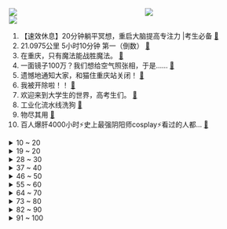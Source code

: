 <div >
	<a style="float:left;width:55%;" href = "https://github.com/anuraghazra/github-readme-stats">
	 <img src = "https://github-readme-stats.vercel.app/api?username=iuuuuuaena&theme=buefy&show_icons=true"/>
	</a>
	<a  style="float:right;width:45%" href = "https://github.com/anuraghazra/github-readme-stats">
	 <img  src="https://github-readme-stats.vercel.app/api/top-langs/?username=anuraghazra&layout=compact"/>
	</a>
	</div>

[![](https://img.shields.io/badge/jxd-@jxdgogogo.xyz-yellowgreen.svg)](https://www.jxdgogogo.xyz)<br>
1. 【速效休息】20分钟躺平冥想，重启大脑提高专注力 |考生必备 [:link:](//www.bilibili.com/video/BV1nm4y1t7t5) <br>
2. 21.0975公里 5小时10分钟 第一（倒数） [:link:](//www.bilibili.com/video/BV1cu411474Y) <br>
3. 在重庆，只有魔法能战胜魔法。 [:link:](//www.bilibili.com/video/BV1eo4y1G7iJ) <br>
4. 一面镜子100万？我们想给空气照张相，于是…… [:link:](//www.bilibili.com/video/BV1kV4y1B7TC) <br>
5. 遗憾地通知大家，和猫住重庆站关闭！ [:link:](//www.bilibili.com/video/BV1Cs4y1K71g) <br>
6. 我被开除啦！！ [:link:](//www.bilibili.com/video/BV14V4y167de) <br>
7. 欢迎来到大学生的世界，高考生们。 [:link:](//www.bilibili.com/video/BV1ZV4y1B7Df) <br>
8. 工业化流水线洗狗 [:link:](//www.bilibili.com/video/BV1FM4y1i79V) <br>
9. 物尽其用 [:link:](//www.bilibili.com/video/BV1sh4y147mM) <br>
10. 百人爆肝4000小时⚡史上最强阴阳师cosplay⚡看过的人都… [:link:](//www.bilibili.com/video/BV1Mc411A7uP) <br>
<details>
<summary>10 ~ 20</summary>

11. 推东北偶像，当然要用东北话来打call ！！长春地下偶像Blossom首次公演歌切（字幕附） [:link:](//www.bilibili.com/video/BV14c411A72x) <br>
12. 《ikun话》-第66届格莱美最佳歌曲！2分半ikun纯享版 全网首发！！ [:link:](//www.bilibili.com/video/BV1Mm4y1b7EB) <br>
13. 快看它在对我wink~，算了，你肯定觉得没意思 [:link:](//www.bilibili.com/video/BV1id4y1Z7uo) <br>
14. 以为是只白斩鸡，一刀下去好震惊！ [:link:](//www.bilibili.com/video/BV1Th411c7q5) <br>
15. 作为二把手，我会帮你赢下所有冠军 [:link:](//www.bilibili.com/video/BV1Qm4y1t7gq) <br>
16. 在原神中拍移动延时摄影点的手都抽筋了 [:link:](//www.bilibili.com/video/BV1sh4y1o7h8) <br>
17. 帅小伙尝试巨型生蚝，一个重达4斤，味道真的好吃吗？ [:link:](//www.bilibili.com/video/BV1Ph411c7r7) <br>
18. 《人生是旷野，不是轨道》 [:link:](//www.bilibili.com/video/BV1So4y1T7PD) <br>
19. 模拟宇宙的终极真理 一局此生无悔的究极伤害 硬核推演 [:link:](//www.bilibili.com/video/BV1gT411474b) <br>
</details>
<details>
<summary>19 ~ 20</summary>

20. 骑行新疆，天山上遭遇九级大风找不到庇护所，被热情牧民大哥收留 [:link:](//www.bilibili.com/video/BV1Ju411471Z) <br>
21. 58888一晚海底套房，窗外都是大鲨鱼？探秘三亚七星级酒店！【凭啥这么贵ep63-亚特兰蒂斯】 [:link:](//www.bilibili.com/video/BV11s4y1z7w1) <br>
22. 人嘛了 [:link:](//www.bilibili.com/video/BV1Wa4y1g73E) <br>
23. 欧大 丨Scum:胖爷强拆老外无敌家 [:link:](//www.bilibili.com/video/BV1oM4y1q77X) <br>
24. 猫德学院大战狮子猫家族之一腿换三猫 [:link:](//www.bilibili.com/video/BV1Mh4y147f3) <br>
25. 新任务：挑战6天6种人民币背景 [:link:](//www.bilibili.com/video/BV1kV4y1B7zn) <br>
26. 很多常州大学生让我来常州大学城附近看看，结果不仅看到了嚣张跋扈的不良商家还发现了卖鬼秤的…这附近是闭环了吗？ [:link:](//www.bilibili.com/video/BV1hh4y1o7to) <br>
27. 剧TOP：豆瓣9.6！无数人眼中的史上最佳美剧《兄弟连》P1 [:link:](//www.bilibili.com/video/BV1H24y1N7KM) <br>
28. 快看古代厨师如何把树叶做成你吃不起的样子！ [:link:](//www.bilibili.com/video/BV12d4y1Z7R6) <br>
</details>
<details>
<summary>28 ~ 30</summary>

29. 索降300多米探索竖井深渊，里面竟然在下暴雨 [:link:](//www.bilibili.com/video/BV1Sz4y1b7nN) <br>
30. 沉浸式吃席，一晚上四碗汤，直接撑爆炸了 [:link:](//www.bilibili.com/video/BV1Th4y1o7oa) <br>
31. 最刺激的一集！挑战5W元通关美食大战老鼠第二季！#3 [:link:](//www.bilibili.com/video/BV1Uc411A77p) <br>
32. 俄罗斯年轻人感受新“俄式”舞蹈 [:link:](//www.bilibili.com/video/BV1wX4y1y7Zx) <br>
33. 这一嗓子直接让我回到了快乐星球！！！ [:link:](//www.bilibili.com/video/BV1zm4y1t7P7) <br>
34. 第一次见老婆穿婚纱，我流下了激动的口水 [:link:](//www.bilibili.com/video/BV1cM4y1B7Qx) <br>
35. 被老婆夸是全世界最会做猪蹄的男人。 [:link:](//www.bilibili.com/video/BV1Eh4y14789) <br>
36. 时隔三年，小翔哥又回来了 [:link:](//www.bilibili.com/video/BV1CP41197ms) <br>
37. 耗时20天！在纸上玩火影忍者 [:link:](//www.bilibili.com/video/BV1So4y1G7hn) <br>
</details>
<details>
<summary>37 ~ 40</summary>

38. 当你回望你的大学四年 [:link:](//www.bilibili.com/video/BV1Kz4y1B7LK) <br>
39. JackeyLove : 这个稻草人怎么这么恶心啊 ！？ [:link:](//www.bilibili.com/video/BV1PX4y1y7uz) <br>
40. 永远的神 VS 真正的鳗 [:link:](//www.bilibili.com/video/BV18V4y167jA) <br>
41. 《影之刃零》首曝：PlayStation全球发布会实机PV [:link:](//www.bilibili.com/video/BV17M4y1i7uq) <br>
42. 袁爷爷，我们很想念您！ [:link:](//www.bilibili.com/video/BV18h411F7Ty) <br>
43. 自己动手！改造父母卧室的第一天，拆！拆！拆！ [:link:](//www.bilibili.com/video/BV14c411G7eE) <br>
44. 一年干到吹风机赛道TOP1，狂卖15亿的徕芬，凭什么？ [:link:](//www.bilibili.com/video/BV1kk4y1s7AB) <br>
45. 在英国被服务员骂惨了！二手相机也顺利卖出！ [:link:](//www.bilibili.com/video/BV1Fz4y187QB) <br>
46. 【鲁迅vs余华】走的人多，便对么 [:link:](//www.bilibili.com/video/BV1Rh4y1t7v2) <br>
</details>
<details>
<summary>46 ~ 50</summary>

47. 深度|| 兵仙起步就获得“A+”真的是靠什么暗度陈仓吗？ [:link:](//www.bilibili.com/video/BV1nX4y1y7TY) <br>
48. 0.001%的概率 打出了最搞笑的一把 阿兰单通模拟宇宙6-3 [:link:](//www.bilibili.com/video/BV1hm4y1t7EV) <br>
49. 新入手了一辆 有脖子的 小狗摩托 [:link:](//www.bilibili.com/video/BV1RP41197eF) <br>
50. 真是不内心 [:link:](//www.bilibili.com/video/BV1HX4y1y7wE) <br>
51. 连拆 7 台空调！谁简配，谁性价比高？| 小米空调 2023 选购指南 [:link:](//www.bilibili.com/video/BV1nT41147Jo) <br>
52. 漠叔出海拍片，轻松搞一桶鱼，现抓现吃新鲜无比 [:link:](//www.bilibili.com/video/BV1s24y1N7w8) <br>
53. 20世纪至今产量最高的步枪“AK47” [:link:](//www.bilibili.com/video/BV1fM4y1v7xS) <br>
54. 含泪做完视频，几度中断，数次泣不成声。痛心，再送别一位无言战友，警犬黑虎因年老心力衰竭不幸离世 [:link:](//www.bilibili.com/video/BV1rz4y1b7ge) <br>
55. 《欠钱人的4种状态》 [:link:](//www.bilibili.com/video/BV1rk4y1s7Wt) <br>
</details>
<details>
<summary>55 ~ 60</summary>

56. 婚后第一次出国，但是「特种兵旅行」！ [:link:](//www.bilibili.com/video/BV18o4y1g7j3) <br>
57. 恐怖密室：你们再这样我要报警啦！！！ [:link:](//www.bilibili.com/video/BV1GP411975r) <br>
58. 巅峰之作 [:link:](//www.bilibili.com/video/BV1Ah4y1o7F4) <br>
59. 陈翔六点半：求求你不要吓我了！ [:link:](//www.bilibili.com/video/BV1D24y1N7b7) <br>
60. 17个简单有趣的小食谱～有手就会做系列 [:link:](//www.bilibili.com/video/BV1Ch411F7cc) <br>
61. 【阿斗】上映28年却只有3万人看过，一部比坐过山车还刺激的悬疑片，全程紧张到窒息《无声言证》 [:link:](//www.bilibili.com/video/BV12z4y1b71q) <br>
62. 我愿意！！！ [:link:](//www.bilibili.com/video/BV1gg4y1c7p4) <br>
63. 【尖灭测试作战】全任务攻略 摆完挂机 简单好抄（更新至5.25翻修中沙滩） [:link:](//www.bilibili.com/video/BV1E24y1N78g) <br>
64. 四年的思念，日本媳妇终于回到了娘家 [:link:](//www.bilibili.com/video/BV1ts4y1T78c) <br>
</details>
<details>
<summary>64 ~ 70</summary>

65. 《速食主义者》 [:link:](//www.bilibili.com/video/BV1e24y1A7jW) <br>
66. 看见他赶紧跑！麦当劳叔叔 [:link:](//www.bilibili.com/video/BV1xT41147Sz) <br>
67. DIYvlog｜0成本💰改造！今天是朋友剩下的伴娘裙～ [:link:](//www.bilibili.com/video/BV1Qu411W7Yi) <br>
68. 假 面 骑 士  大 黄 蜂 [:link:](//www.bilibili.com/video/BV1UV4y1675w) <br>
69. 带最正经的兄弟跳最魔鬼的舞步…… [:link:](//www.bilibili.com/video/BV1Cs4y1q71z) <br>
70. 能将一群小猫咪从小养成猪是一件超级自豪的事情 [:link:](//www.bilibili.com/video/BV1Lm4y1b7ep) <br>
71. 硬核巨型烤全羊让芬兰家人惊到傻眼！英国朋友兴奋尖叫！滋滋冒油骨头都吃掉！三家人首次合体嗨翻天！ [:link:](//www.bilibili.com/video/BV1Wa4y1g7YM) <br>
72. 【冰冰vlog.009】喂食记 [:link:](//www.bilibili.com/video/BV1TM4y1B7Kh) <br>
73. 我后悔了 [:link:](//www.bilibili.com/video/BV1yh411F7Yt) <br>
</details>
<details>
<summary>73 ~ 80</summary>

74. 进 来 看 姬 小 满 踢 腿！ 🔥 [:link:](//www.bilibili.com/video/BV1uk4y1x7N5) <br>
75. 爽！爽！爽！看完都说爽！ [:link:](//www.bilibili.com/video/BV1md4y1Z7ow) <br>
76. 漫威破产倒闭前，是他挣下了第一桶金 [:link:](//www.bilibili.com/video/BV1WP41197hK) <br>
77. 这位更是重量级 [:link:](//www.bilibili.com/video/BV1xg4y1c7ua) <br>
78. 当五个人都出了冰霜冲击，会发生什么 [:link:](//www.bilibili.com/video/BV1Gs4y1u7AH) <br>
79. CORSAK胡梦周｜光遇夜行季推广曲《暮Passage》MV [:link:](//www.bilibili.com/video/BV1Rs4y1K7W3) <br>
80. 学了十几年画画 我们打算做什么 [:link:](//www.bilibili.com/video/BV1cu411s7si) <br>
81. 现在的裙子一定要比我的记性还短吗?? 163cm54kg 夏季裙子/包包/鞋一口气分享一下！！ [:link:](//www.bilibili.com/video/BV1sm4y1t7kN) <br>
82. 唐诗逸这段花式起腰，完美满足了对小说里绝世舞姬的幻想！ [:link:](//www.bilibili.com/video/BV1pm4y1t7Tm) <br>
</details>
<details>
<summary>82 ~ 90</summary>

83. 《原神》拾枝杂谈-「绮良良：呜喵疾行」 [:link:](//www.bilibili.com/video/BV1gL411z7Kz) <br>
84. 王老菊教你当侦探 [:link:](//www.bilibili.com/video/BV1Z8411Z79F) <br>
85. 新手下厨关于调料收藏这一个就够了，15个必买调料做9个家常味道，手把手教你炸厨房 [:link:](//www.bilibili.com/video/BV1DP41197Dj) <br>
86. 耗时60小时，我用7000块乐高，致敬无双国士。 [:link:](//www.bilibili.com/video/BV1vP411R7Vf) <br>
87. 如果我掏出这首《临时抱佛脚》，阁下又该如何应对？ [:link:](//www.bilibili.com/video/BV1ps4y1q7Qa) <br>
88. 下雨天-懒羊羊睡觉(助眠向) [:link:](//www.bilibili.com/video/BV1ms4y1z7wp) <br>
89. 范进中举后发疯，被人嘲笑至今，可又有多少人不如范进！ [:link:](//www.bilibili.com/video/BV1Uo4y1G7jh) <br>
90. 建议改成：《出师表》 [:link:](//www.bilibili.com/video/BV1Ch411F72T) <br>
91. 神出鬼没的江豚，这次来南京终于看到了 [:link:](//www.bilibili.com/video/BV12h4y1x741) <br>
</details>
<details>
<summary>91 ~ 100</summary>

92. 【时代少年团】《光环中的少年——“咫尺”》 [:link:](//www.bilibili.com/video/BV1Gc411G7ev) <br>
93. 最绝望的丧尸感染，极难抵御的传播方式《求生之路》尸潮爆发篇 [:link:](//www.bilibili.com/video/BV1KX4y1y7Wb) <br>
94. 穿越成大秦皇帝，结果发现满朝的奸臣，但关键是他们怎么都这么能脑补？【大臣你别脑补】 [:link:](//www.bilibili.com/video/BV1eo4y1G7yP) <br>
95. 哇！旅行者居然抱宵宫了，分别时，更是一句话把宵宫整害羞了 [:link:](//www.bilibili.com/video/BV1rc411A75p) <br>
96. 岁月静好，烟火万家——【原神×角色集结】3.6国家篇·璃月 [:link:](//www.bilibili.com/video/BV1Uh411F7j4) <br>
97. 3元吃梦龙！量巨巨巨大！平替雪糕卷死高端冰淇淋！！ [:link:](//www.bilibili.com/video/BV1UM4y1q7JM) <br>
98. 教日本媳妇一句中国古话…… [:link:](//www.bilibili.com/video/BV16z4y1b7sS) <br>
99. 当当：你就说多不多样吧 [:link:](//www.bilibili.com/video/BV1oo4y1g7Jh) <br>
100. 楚钧：《真实观赛》职业级干货！BLG战胜t1的秘密！运营原来如此精彩？ [:link:](//www.bilibili.com/video/BV1ns4y1B7Jx) <br>
</details>
